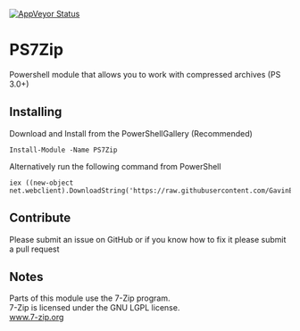 [![AppVeyor Status](https://ci.appveyor.com/api/projects/status/github/GavinEke/PS7Zip)](https://ci.appveyor.com/project/GavinEke/ps7zip)

# PS7Zip

Powershell module that allows you to work with compressed archives (PS 3.0+)

## Installing

Download and Install from the PowerShellGallery (Recommended)

    Install-Module -Name PS7Zip

Alternatively run the following command from PowerShell

    iex ((new-object net.webclient).DownloadString('https://raw.githubusercontent.com/GavinEke/PS7Zip/master/install.ps1'))

## Contribute

Please submit an issue on GitHub or if you know how to fix it please submit a pull request

## Notes

Parts of this module use the 7-Zip program.  
7-Zip is licensed under the GNU LGPL license.  
www.7-zip.org
